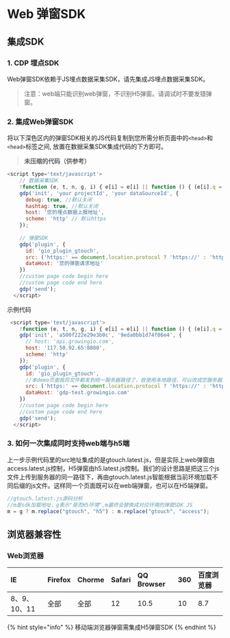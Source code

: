 # Web 弹窗SDK

## 集成SDK

### 1. CDP 埋点SDK

Web弹窗SDK依赖于JS埋点数据采集SDK，请先集成JS埋点数据采集SDK。

> 注意：web端只能识别web弹窗，不识别H5弹窗。请调试时不要发错弹窗。

### 2. 集成Web弹窗SDK

将以下深色区内的弹窗SDK相关的JS代码复制到您所需分析页面中的`<head>`和`<head>`标签之间, 放置在数据采集SDK集成代码的下方即可。

> **未压缩的代码（供参考）**

```javascript
<script type='text/javascript'>
    // 数据采集SDK
    !function (e, t, n, g, i) { e[i] = e[i] || function () { (e[i].q = e[i].q || []).push(arguments) }, n = t.createElement("script"), tag = t.getElementsByTagName("script")[0], n.async = 1, n.src = g, tag.parentNode.insertBefore(n, tag) }(window, document, "script", "JS数据采集SDK加载地址", "gdp");
    gdp('init', 'your projectId', 'your dataSourceId', {
      debug: true, //默认关闭
      hashtag: true, //默认关闭
      host: '您的埋点数据上报地址',
      scheme: 'http' // 默认https
    });
    
    // 弹窗SDK
    gdp('plugin', {
      id: 'gio_plugin_gtouch',
      src: ('https:' == document.location.protocol ? 'https://' : 'http://') + "JS弹窗SDK加载地址,后缀为xxx/gtouch.js",
      dataHost: '您的弹窗请求地址'
    })
    //custom page code begin here
    //custom page code end here
    gdp('send');
  </script>
```

示例代码

```javascript
 <script type='text/javascript'>
    !function (e, t, n, g, i) { e[i] = e[i] || function () { (e[i].q = e[i].q || []).push(arguments) }, n = t.createElement("script"), tag = t.getElementsByTagName("script")[0], n.async = 1, n.src = g, tag.parentNode.insertBefore(n, tag) }(window, document, "script", "https://assets.giocdn.com/cdp-release/1.0/gio-test.js", "gdp");
    gdp('init', 'a500f222e29e3b0c', '9eda0bb1d74f86e4', {
      // host: 'api.growingio.com',
      host: '117.50.92.65:8080',
      scheme: 'http'
    });
    gdp('plugin', {
      id: 'gio_plugin_gtouch',
      //本demo页面我将文件都发到统一服务器路径了，故使用本地路径，可以改成您服务器对应的IP。
      src: ('https:' == document.location.protocol ? 'https://' : 'http://') + window.location.host + "/push/cdp/gtouch.latest.js",
      dataHost: 'gdp-test.growingio.com'
    })
    //custom page code begin here
    //custom page code end here
    gdp('send');
  </script>
```

### 3. 如何一次集成同时支持web端与h5端

上一步示例代码里的src地址集成的是gtouch.latest.js，但是实际上web弹窗由access.latest.js控制，H5弹窗由h5.latest.js控制。我们的设计思路是把这三个js文件上传到服务器的同一路径下，再由gtouch.latest.js智能根据当前环境加载不同后缀的js文件。这样同一个页面既可以在web端弹窗，也可以在H5端弹窗。

```javascript
//gtouch.latest.js源码分析
//m是sdk加载地址，g表示"是否H5环境",m最终会替换成对应环境的弹窗SDK JS
m = g ? m.replace("gtouch", "h5") : m.replace("gtouch", "access");
```

## 浏览器兼容性

### Web浏览器

| IE | Firefox | Chorme | Safari | QQ Browser | 360 | 百度浏览器 |
| :--- | :--- | :--- | :--- | :--- | :--- | :--- |
| 8、9、10、11 | 全部 | 全部 | 12 | 10.5 | 10 | 8.7 |

{% hint style="info" %}
移动端浏览器弹窗需集成H5弹窗SDK
{% endhint %}





